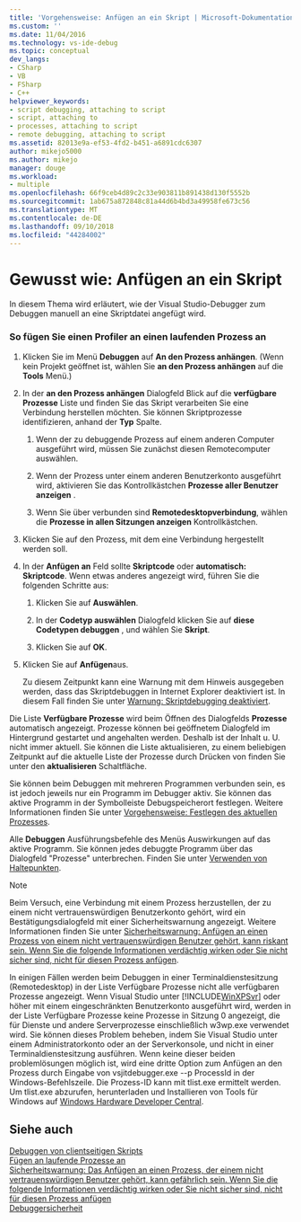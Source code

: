 ```yaml
---
title: 'Vorgehensweise: Anfügen an ein Skript | Microsoft-Dokumentation'
ms.custom: ''
ms.date: 11/04/2016
ms.technology: vs-ide-debug
ms.topic: conceptual
dev_langs:
- CSharp
- VB
- FSharp
- C++
helpviewer_keywords:
- script debugging, attaching to script
- script, attaching to
- processes, attaching to script
- remote debugging, attaching to script
ms.assetid: 82013e9a-ef53-4fd2-b451-a6891cdc6307
author: mikejo5000
ms.author: mikejo
manager: douge
ms.workload:
- multiple
ms.openlocfilehash: 66f9ceb4d89c2c33e903811b891438d130f5552b
ms.sourcegitcommit: 1ab675a872848c81a44d6b4bd3a49958fe673c56
ms.translationtype: MT
ms.contentlocale: de-DE
ms.lasthandoff: 09/10/2018
ms.locfileid: "44284002"
---
```

# <a name="how-to-attach-to-script"></a>Gewusst wie: Anfügen an ein Skript
In diesem Thema wird erläutert, wie der Visual Studio-Debugger zum Debuggen manuell an eine Skriptdatei angefügt wird.  
  
### <a name="to-attach-to-a-running-process"></a>So fügen Sie einen Profiler an einen laufenden Prozess an  
  
1.  Klicken Sie im Menü **Debuggen** auf **An den Prozess anhängen**. (Wenn kein Projekt geöffnet ist, wählen Sie **an den Prozess anhängen** auf die **Tools** Menü.)  
  
2.  In der **an den Prozess anhängen** Dialogfeld Blick auf die **verfügbare Prozesse** Liste und finden Sie das Skript verarbeiten Sie eine Verbindung herstellen möchten. Sie können Skriptprozesse identifizieren, anhand der **Typ** Spalte.  
  
    1.  Wenn der zu debuggende Prozess auf einem anderen Computer ausgeführt wird, müssen Sie zunächst diesen Remotecomputer auswählen.
  
    2.  Wenn der Prozess unter einem anderen Benutzerkonto ausgeführt wird, aktivieren Sie das Kontrollkästchen **Prozesse aller Benutzer anzeigen** .  
  
    3.  Wenn Sie über verbunden sind **Remotedesktopverbindung**, wählen die **Prozesse in allen Sitzungen anzeigen** Kontrollkästchen.  
  
3.  Klicken Sie auf den Prozess, mit dem eine Verbindung hergestellt werden soll.  
  
4.  In der **Anfügen an** Feld sollte **Skriptcode** oder **automatisch: Skriptcode**. Wenn etwas anderes angezeigt wird, führen Sie die folgenden Schritte aus:  
  
    1.  Klicken Sie auf **Auswählen**.  
  
    2.  In der **Codetyp auswählen** Dialogfeld klicken Sie auf **diese Codetypen debuggen** , und wählen Sie **Skript**.  
  
    3.  Klicken Sie auf **OK**.  
  
5.  Klicken Sie auf **Anfügen**aus.  
  
     Zu diesem Zeitpunkt kann eine Warnung mit dem Hinweis ausgegeben werden, dass das Skriptdebuggen in Internet Explorer deaktiviert ist. In diesem Fall finden Sie unter [Warnung: Skriptdebugging deaktiviert](../debugger/warning-script-debugging-disabled.md).  
  
 Die Liste **Verfügbare Prozesse** wird beim Öffnen des Dialogfelds **Prozesse** automatisch angezeigt. Prozesse können bei geöffnetem Dialogfeld im Hintergrund gestartet und angehalten werden. Deshalb ist der Inhalt u. U. nicht immer aktuell. Sie können die Liste aktualisieren, zu einem beliebigen Zeitpunkt auf die aktuelle Liste der Prozesse durch Drücken von finden Sie unter den **aktualisieren** Schaltfläche.  
  
 Sie können beim Debuggen mit mehreren Programmen verbunden sein, es ist jedoch jeweils nur ein Programm im Debugger aktiv. Sie können das aktive Programm in der Symbolleiste Debugspeicherort festlegen. Weitere Informationen finden Sie unter [Vorgehensweise: Festlegen des aktuellen Prozesses](/previous-versions/visualstudio/visual-studio-2010/d5d4sxdw(v=vs.100)).  
  
 Alle **Debuggen** Ausführungsbefehle des Menüs Auswirkungen auf das aktive Programm. Sie können jedes debuggte Programm über das Dialogfeld "Prozesse" unterbrechen. Finden Sie unter [Verwenden von Haltepunkten](../debugger/using-breakpoints.md).  
  
> [!NOTE]
>  Beim Versuch, eine Verbindung mit einem Prozess herzustellen, der zu einem nicht vertrauenswürdigen Benutzerkonto gehört, wird ein Bestätigungsdialogfeld mit einer Sicherheitswarnung angezeigt. Weitere Informationen finden Sie unter [Sicherheitswarnung: Anfügen an einen Prozess von einem nicht vertrauenswürdigen Benutzer gehört, kann riskant sein. Wenn Sie die folgende Informationen verdächtig wirken oder Sie nicht sicher sind, nicht für diesen Prozess anfügen](../debugger/security-warning-attaching-to-a-process-owned-by-an-untrusted-user.md).  
  
 In einigen Fällen werden beim Debuggen in einer Terminaldienstesitzung (Remotedesktop) in der Liste Verfügbare Prozesse nicht alle verfügbaren Prozesse angezeigt. Wenn Visual Studio unter [!INCLUDE[WinXPSvr](../debugger/includes/winxpsvr_md.md)] oder höher mit einem eingeschränkten Benutzerkonto ausgeführt wird, werden in der Liste Verfügbare Prozesse keine Prozesse in Sitzung 0 angezeigt, die für Dienste und andere Serverprozesse einschließlich w3wp.exe verwendet wird. Sie können dieses Problem beheben, indem Sie Visual Studio unter einem Administratorkonto oder an der Serverkonsole, und nicht in einer Terminaldienstesitzung ausführen. Wenn keine dieser beiden problemlösungen möglich ist, wird eine dritte Option zum Anfügen an den Prozess durch Eingabe von vsjitdebugger.exe --p ProcessId in der Windows-Befehlszeile. Die Prozess-ID kann mit tlist.exe ermittelt werden. Um tlist.exe abzurufen, herunterladen und Installieren von Tools für Windows auf [Windows Hardware Developer Central](/windows-hardware/drivers/dashboard/).  
  
## <a name="see-also"></a>Siehe auch  
 [Debuggen von clientseitigen Skripts](../debugger/client-side-script-debugging.md)   
 [Fügen an laufende Prozesse an](../debugger/attach-to-running-processes-with-the-visual-studio-debugger.md)   
 [Sicherheitswarnung: Das Anfügen an einen Prozess, der einem nicht vertrauenswürdigen Benutzer gehört, kann gefährlich sein. Wenn Sie die folgende Informationen verdächtig wirken oder Sie nicht sicher sind, nicht für diesen Prozess anfügen](../debugger/security-warning-attaching-to-a-process-owned-by-an-untrusted-user.md)   
 [Debuggersicherheit](../debugger/debugger-security.md)